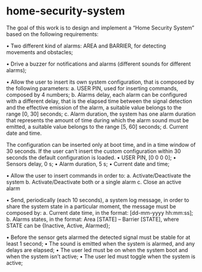 # home-security-system

The goal of this work is to design and implement a “Home Security System” based on the following requirements:

• Two different kind of alarms: AREA and BARRIER, for detecting movements and obstacles;

• Drive a buzzer for notifications and alarms (different sounds for different alarms);

• Allow the user to insert its own system configuration, that is composed by the following parameters:
a. USER PIN, used for inserting commands, composed by 4 numbers;
b. Alarms delay, each alarm can be configured with a different delay, that is the elapsed time between the signal detection and the effective emission of the alarm, a suitable value belongs to the range [0, 30] seconds;
c. Alarm duration, the system has one alarm duration that represents the amount of time during which the alarm sound must be emitted, a suitable value belongs to the range [5, 60] seconds;
d. Current date and time.

The configuration can be inserted only at boot time, and in a time window of 30 seconds. If the user can’t insert the custom configuration within 30 seconds the default configuration is loaded.
• USER PIN, [0 0 0 0];
• Sensors delay, 0 s;
• Alarm duration, 5 s;
• Current date and time;

• Allow the user to insert commands in order to:
a. Activate/Deactivate the system
b. Activate/Deactivate both or a single alarm
c. Close an active alarm

• Send, periodically (each 10 seconds), a system log message, in order to share the system state in a particular moment, the message must be composed by:
a. Current date time, in the format: [dd-mm-yyyy hh:mm:ss];
b. Alarms states, in the format: Area [STATE] – Barrier [STATE], where STATE can be {Inactive, Active, Alarmed};

• Before the sensor gets alarmed the detected signal must be stable for at least 1 second;
• The sound is emitted when the system is alarmed, and any delays are elapsed;
• The user led must be on when the system boot and when the system isn’t active;
• The user led must toggle when the system is active;
